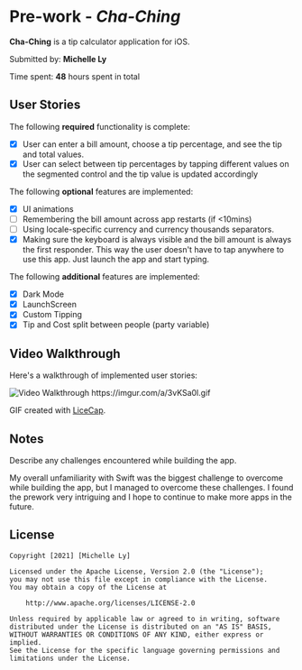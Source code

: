 # Pre-work - *Cha-Ching*

**Cha-Ching** is a tip calculator application for iOS.

Submitted by: **Michelle Ly**

Time spent: **48** hours spent in total

## User Stories

The following **required** functionality is complete:

* [X] User can enter a bill amount, choose a tip percentage, and see the tip and total values.
* [X] User can select between tip percentages by tapping different values on the segmented control and the tip value is updated accordingly

The following **optional** features are implemented:

* [X] UI animations
* [ ] Remembering the bill amount across app restarts (if <10mins)
* [ ] Using locale-specific currency and currency thousands separators.
* [X] Making sure the keyboard is always visible and the bill amount is always the first responder. This way the user doesn't have to tap anywhere to use this app. Just launch the app and start typing.

The following **additional** features are implemented:

- [X] Dark Mode
- [X] LaunchScreen
- [X] Custom Tipping
- [X] Tip and Cost split between people (party variable)

## Video Walkthrough

Here's a walkthrough of implemented user stories:

<img src='https://imgur.com/a/3vKSa0l.gif' title='Video Walkthrough' width='' alt='Video Walkthrough' />
https://imgur.com/a/3vKSa0l.gif

GIF created with [LiceCap](http://www.cockos.com/licecap/).

## Notes

Describe any challenges encountered while building the app.

My overall unfamiliarity with Swift was the biggest challenge to overcome while building the app, but I managed to overcome these challenges. I found the prework very intriguing and I hope to continue to make more apps in the future.

## License

    Copyright [2021] [Michelle Ly]

    Licensed under the Apache License, Version 2.0 (the "License");
    you may not use this file except in compliance with the License.
    You may obtain a copy of the License at

        http://www.apache.org/licenses/LICENSE-2.0

    Unless required by applicable law or agreed to in writing, software
    distributed under the License is distributed on an "AS IS" BASIS,
    WITHOUT WARRANTIES OR CONDITIONS OF ANY KIND, either express or implied.
    See the License for the specific language governing permissions and
    limitations under the License.
